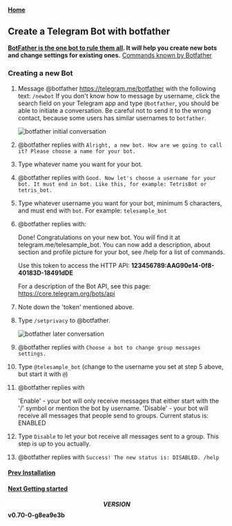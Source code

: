 #### [Home](../README.md)
## Create a Telegram Bot with botfather
**[BotFather is the one bot to rule them all](https://core.telegram.org/bots#3-how-do-i-create-a-bot). It will help you create new bots and change settings for existing ones.** [Commands known by Botfather](https://core.telegram.org/bots#generating-an-authorization-token)

### Creating a new Bot

1. Message @botfather https://telegram.me/botfather with the following
text: `/newbot`
   If you don't know how to message by username, click the search
field on your Telegram app and type `@botfather`, you should be able
to initiate a conversation. Be careful not to send it to the wrong
contact, because some users has similar usernames to `botfather`.

   ![botfather initial conversation](http://i.imgur.com/aI26ixR.png)

2. @botfather replies with `Alright, a new bot. How are we going to
call it? Please choose a name for your bot.`

3. Type whatever name you want for your bot.

4. @botfather replies with `Good. Now let's choose a username for your
bot. It must end in bot. Like this, for example: TetrisBot or
tetris_bot.`

5. Type whatever username you want for your bot, minimum 5 characters,
and must end with `bot`. For example: `telesample_bot`

6. @botfather replies with:

    Done! Congratulations on your new bot. You will find it at
telegram.me/telesample_bot. You can now add a description, about
section and profile picture for your bot, see /help for a list of
commands.

    Use this token to access the HTTP API:
    <b>123456789:AAG90e14-0f8-40183D-18491dDE</b>

    For a description of the Bot API, see this page:
https://core.telegram.org/bots/api

7. Note down the 'token' mentioned above.

8. Type `/setprivacy` to @botfather.

   ![botfather later conversation](http://i.imgur.com/tWDVvh4.png)

9. @botfather replies with `Choose a bot to change group messages settings.`

10. Type `@telesample_bot` (change to the username you set at step 5
above, but start it with `@`)

11. @botfather replies with

    'Enable' - your bot will only receive messages that either start
with the '/' symbol or mention the bot by username.
    'Disable' - your bot will receive all messages that people send to groups.
    Current status is: ENABLED

12. Type `Disable` to let your bot receive all messages sent to a
group. This step is up to you actually.

13. @botfather replies with `Success! The new status is: DISABLED. /help`


#### [Prev Installation](0_install.md)
#### [Next Getting started](2_usage.md)

#### $$VERSION$$ v0.70-0-g8ea9e3b

